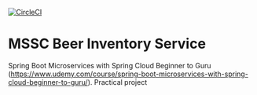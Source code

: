 [![CircleCI](https://circleci.com/gh/springframeworkguru/mssc-beer-inventory-service.svg?style=svg)](https://circleci.com/gh/springframeworkguru/mssc-beer-inventory-service)
# MSSC Beer Inventory Service

Spring Boot Microservices with Spring Cloud Beginner to Guru
(https://www.udemy.com/course/spring-boot-microservices-with-spring-cloud-beginner-to-guru/). Practical project
